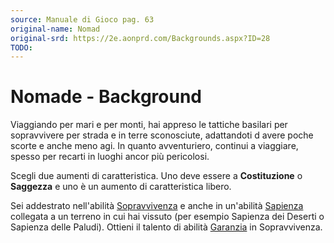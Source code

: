 ```yaml
---
source: Manuale di Gioco pag. 63
original-name: Nomad
original-srd: https://2e.aonprd.com/Backgrounds.aspx?ID=28
TODO:
---
```


# Nomade - Background

Viaggiando per mari e per monti, hai appreso le tattiche basilari per
sopravvivere per strada e in terre sconosciute, adattandoti d avere poche scorte
e anche meno agi. In quanto avventuriero, continui a viaggiare, spesso per
recarti in luoghi ancor più pericolosi.

Scegli due aumenti di caratteristica. Uno deve essere a **Costituzione** o
**Saggezza** e uno è un aumento di caratteristica libero.

Sei addestrato nell'abilità [Sopravvivenza](/abilita/sopravvivenza) e anche in
un'abilità [Sapienza](/abilita/sapienza) collegata a un terreno in cui hai
vissuto (per esempio Sapienza dei Deserti o Sapienza delle Paludi). Ottieni il
talento di abilità [Garanzia](/talenti/generici/garanzia) in Sopravvivenza.
